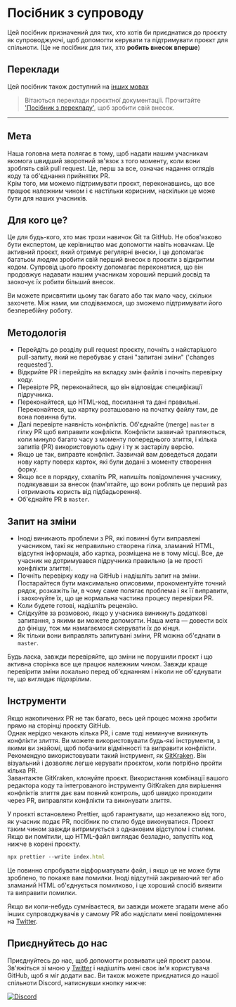 # Посібник з супроводу

Цей посібник призначений для тих, хто хотів би приєднатися до проєкту як супроводжуючі, щоб допомогти керувати та підтримувати проєкт для спільноти. (Це не посібник для тих, хто **робить внесок вперше**)

## Переклади

Цей посібник також доступний на [інших мовах](/translations/README.md)

> Вітаються переклади проєктної документації. Прочитайте ['Посібник з перекладу'](/translations/README.md), щоб зробити свій внесок.

---

## Мета

Наша головна мета полягає в тому, щоб надати нашим учасникам якомога швидший зворотний зв'язок з того моменту, коли вони зроблять свій pull request. Це, перш за все, означає надання оглядів коду та об'єднання прийнятих PR.  
Крім того, ми можемо підтримувати проєкт, переконавшись, що все працює належним чином і є настільки корисним, наскільки це може бути для наших учасників.

## Для кого це?

Це для будь-кого, хто має трохи навичок Git та GitHub. Не обов'язково бути експертом, це керівництво має допомогти навіть новачкам. Це активний проєкт, який отримує регулярні внески, і це допомагає багатьом людям зробити свій перший внесок в проєкти з відкритим кодом. Супровід цього проєкту допомагає переконатися, що він продовжує надавати нашим учасникам хороший перший досвід та заохочує їх робити більший внесок.

Ви можете присвятити цьому так багато або так мало часу, скільки захочете. Між нами, ми сподіваємося, що зможемо підтримувати його безперебійну роботу.

## Методологія

- Перейдіть до розділу pull request проєкту, почніть з найстарішого pull-запиту, який не перебуває у стані "запитані зміни" ('changes requested').
- Відкрийте PR і перейдіть на вкладку змін файлів і почніть перевірку коду.
- Перевірте PR, переконайтеся, що він відповідає специфікації підручника.
- Переконайтеся, що HTML-код, посилання та дані правильні. Переконайтеся, що картку розташовано на початку файлу там, де вона повинна бути.
- Далі перевірте наявність конфліктів. Об'єднайте (merge) `master` в гілку PR щоб виправити конфлікти. Конфлікти зазвичай трапляються, коли минуло багато часу з моменту попереднього злиття, і кілька запитів (PR) використовують одну і ту ж застарілу версію.
- Якщо це так, виправте конфлікт. Зазвичай вам доведеться додати нову карту поверх карток, які були додані з моменту створення форку.
- Якщо все в порядку, схваліть PR, напишіть повідомлення учаснику, подякувавши за внесок (пам'ятайте, що вони роблять це перший раз і отримають користь від підбадьорення).
- Об'єднайте PR в `master`.

## Запит на зміни

- Іноді виникають проблеми з PR, які повинні бути виправлені учасником, такі як неправильно створена гілка, зламаний HTML, відсутня інформація, або картка, розміщена не в тому місці. Все, де учасник не дотримувався підручника правильно (а не прості конфлікти злиття).
- Почніть перевірку коду на GitHub і надішліть запит на зміни. Постарайтеся бути максимально описовими, прокоментуйте точний рядок, розкажіть їм, в чому саме полягає проблема і як її виправити, і заохочуйте їх, що це нормальна частина процесу перевірки PR.
- Коли будете готові, надішліть рецензію.
- Слідкуйте за розмовою, якщо у учасника виникнуть додаткові запитання, з якими ви можете допомогти. Наша мета — довести всіх до фінішу, тож ми намагаємося скерувати їх до кінця.
- Як тільки вони виправлять запитувані зміни, PR можна об'єднати в `master`.

Будь ласка, завжди перевіряйте, що зміни не порушили проєкт і що активна сторінка все ще працює належним чином. Завжди краще перевірити зміни локально перед об'єднанням і ніколи не об'єднувати те, що виглядає підозрілим.

## Інструменти

Якщо накопичених PR не так багато, весь цей процес можна зробити прямо на сторінці проєкту GitHub.  
Однак нерідко чекають кілька PR, і саме тоді неминуче виникнуть конфлікти злиття. Ви можете використовувати будь-які інструменти, з якими ви знайомі, щоб побачити відмінності та виправити конфлікти.  
Рекомендую використовувати такий інструмент, як [GitKraken](https://www.gitkraken.com/download). Він візуальний і дозволяє легше керувати проєктом, коли потрібно пройти кілька PR.  
Завантажте GitKraken, клонуйте проєкт. Використання комбінації вашого редактора коду та інтегрованого інструменту GitKraken для вирішення конфліктів злиття дає вам повний контроль, щоб швидко проходити через PR, виправляти конфлікти та виконувати злиття.

У проєкті встановлено Prettier, щоб гарантувати, що незалежно від того, як учасник подає PR, посібник по стилю буде виконуватися. Проект таким чином завжди витримується з однаковим відступом і стилем.  
Якщо ви помітили, що HTML-файл виглядає безладно, запустіть код нижче в корені проєкту.

```js
npx prettier --write index.html
```

Це повинно спробувати відформатувати файл, і якщо це не може бути зроблено, то покаже вам помилки. Іноді відсутній закриваючий тег або зламаний HTML об'єднується помилково, і це хороший спосіб виявити та виправити помилки.

Якщо ви коли-небудь сумніваєтеся, ви завжди можете згадати мене або інших супроводжувачів у самому PR або надіслати мені повідомлення на [Twitter](https://twitter.com/Syknapse).

## Приєднуйтесь до нас

Приєднуйтесь до нас, щоб допомогти розвивати цей проєкт разом. Зв'яжіться зі мною у [Twitter](https://twitter.com/Syknapse) і надішліть мені своє ім'я користувача GitHub, щоб я міг додати вас. Ви також можете приєднатися до нашої спільноти Discord, натиснувши кнопку нижче:

[![Discord](https://badgen.net/discord/online-members/tWkvS4ueVF?label=Join%20Our%20Discord%20Server&icon=discord)](https://discord.gg/tWkvS4ueVF 'Приєднуйтесь до нашого сервера Discord!')